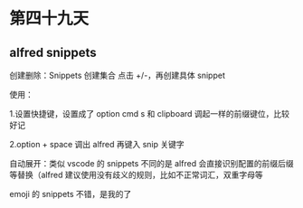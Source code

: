 # 第四十九天

## alfred snippets

创建删除：Snippets 创建集合 点击 +/-，再创建具体 snippet

使用：

1.设置快捷键，设置成了 option cmd s 和 clipboard 调起一样的前缀键位，比较好记

2.option + space 调出 alfred 再键入 snip 关键字

自动展开：类似 vscode 的 snippets 不同的是 alfred 会直接识别配置的前缀后缀等替换（alfred 建议使用没有歧义的规则，比如不正常词汇，双重字母等

emoji 的 snippets 不错，是我的了
